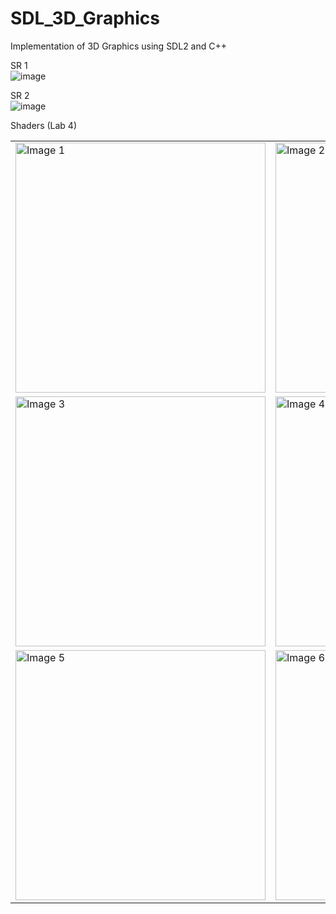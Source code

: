 # SDL_3D_Graphics
Implementation of 3D Graphics using SDL2 and C++

SR 1 <br>
![image](https://github.com/adrianrb469/SDL_3D_Graphics/assets/68407469/caa223ce-fe66-4562-90fc-1da84ddbf73f)

SR 2 <br>
![image](https://github.com/adrianrb469/SDL_3D_Graphics/assets/68407469/21d3ea90-e40b-430c-8d50-423e7c5ab18b)

Shaders (Lab 4) <br>
<table>
  <tr>
    <td><img width="400" height="400" src="https://github.com/adrianrb469/SDL_3D_Graphics/assets/68407469/17bc45e8-590f-45ba-a4fd-b5ed8e4dfaeb" alt="Image 1"></td>
    <td><img width="400" height="400" src="https://github.com/adrianrb469/SDL_3D_Graphics/assets/68407469/623f9584-5fcb-4767-befd-647201d923ca" alt="Image 2"></td>
  </tr>
  <tr>
    <td><img width="400" height="400" src="https://github.com/adrianrb469/SDL_3D_Graphics/assets/68407469/9ae429ee-b6ba-4185-8b45-647f51b1d9d4" alt="Image 3"></td>
    <td><img width="400" height="400" src="https://github.com/adrianrb469/SDL_3D_Graphics/assets/68407469/71096707-7bbb-400f-b0c8-afba52a09228" alt="Image 4"></td>
  </tr>
  <tr>
    <td><img width="400" height="400"src="https://github.com/adrianrb469/SDL_3D_Graphics/assets/68407469/6b551d64-f16b-4994-951f-b0cde441ac22" alt="Image 5"></td>
    <td><img width="400" height="400" src="https://github.com/adrianrb469/SDL_3D_Graphics/assets/68407469/6d5c61b4-5c41-435e-8105-081cd57463ee" alt="Image 6"></td>
  </tr>
</table>


